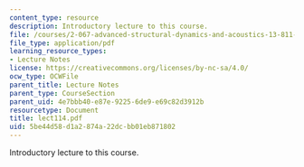 ```yaml
---
content_type: resource
description: Introductory lecture to this course.
file: /courses/2-067-advanced-structural-dynamics-and-acoustics-13-811-spring-2004/5be44d58d1a2874a22dcbb01eb871802_lect114.pdf
file_type: application/pdf
learning_resource_types:
- Lecture Notes
license: https://creativecommons.org/licenses/by-nc-sa/4.0/
ocw_type: OCWFile
parent_title: Lecture Notes
parent_type: CourseSection
parent_uid: 4e7bbb40-e87e-9225-6de9-e69c82d3912b
resourcetype: Document
title: lect114.pdf
uid: 5be44d58-d1a2-874a-22dc-bb01eb871802
---
```

Introductory lecture to this course.